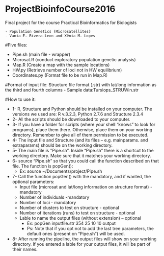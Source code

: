 # ProjectBioinfoCourse2016
Final project for the course Practical Bioinformatics for Biologists

    - Population Genetics (Microsatellites)
    - Vania E. Rivera-Leon and Xênia M. Lopes

#Five files:
- Pipe.sh (main file - wrapper)
- Microsat.R (conduct exploratory population genetic analysis)
- Map.R (Create a map with the sample locations)
- HW.py (Retrieve number of loci not in HW equilibrium)
- Coordinates.py (Format file to be run in Map.R)

#Format of input file: 
Structure file format (.str) with lat/long information as the third and fourth columns
        - Sample data:Tursiops_STRUWin.str

#How to use it:
- 1- R, Structure and Python should be installed on your computer.
The versions we used are: R v.3.2.3, Python 2.7.6 and Structure 2.3.4
- 2- All the scripts should be downloaded to your computer.
- 3- If you have a folder for scripts (where your shell “knows” to look for programs), place them there. Otherwise, place them on your working directory. Remember to give all of them permission to be executed.
- 4- The input file and Structure (and its files – e.g. mainparams. and extraparams) should be on the working directory.
- 5- The main file is "Pipe.sh”. Inside “Pipe.sh” there is a shortcut to the working directory. Make sure that it matches your working directory.
- 6- source “Pipe.sh” so that you could call the function described on that file. The function is popGen():
    - Ex: source ~/Documents/project/Pipe.sh
- 7- Call the function popGen() with the mandatory, and if wanted, the optional parameters:
  - Input file (microsat and lat/long information on structure format) - mandatory
  - Number of individuals -mandatory
  - Number of loci - mandatory
  - Number of clusters to test on structure - optional
  - Number of iterations (runs) to test on structure - optional
  - Lable to name the output files (without extension) – optional
      - Ex: popGen inputfile.str 354 25 10 10 output
      - Ps: Note that if you opt not to add the last tree parameters, the default ones (present on “Pipe.sh”) will be used.
- 8- After running the pipeline, the output files will show on your working directory. If you entered a lable for your output files, it will be part of their names.

